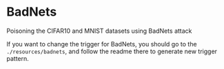 # BadNets
Poisoning the CIFAR10 and MNIST datasets using BadNets attack

If you want to change the trigger for BadNets, you should go to the `./resources/badnets`, and follow the readme there to generate new trigger pattern.
